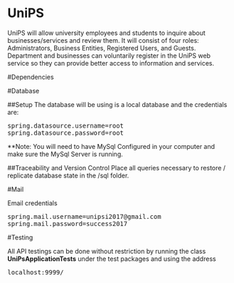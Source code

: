# UniPS

UniPS will allow university employees and students to inquire about businesses/services and review them.  It will consist of four roles: Administrators, Business Entities, Registered Users, and Guests. Department and businesses can voluntarily register in the UniPS web service so they can provide better access to information and services.


#Dependencies

#Database

##Setup
The database will be using is a local database and the credentials are:
<pre>
spring.datasource.username=root
spring.datasource.password=root
</pre>

**Note: You will need to have MySql Configured in your computer and make sure the MySql Server is running.

##Traceability and Version Control
Place all queries necessary to restore / replicate database state in the /sql folder. 


#Mail

Email credentials
<pre>
spring.mail.username=unipsi2017@gmail.com
spring.mail.password=success2017
</pre>

#Testing

All API testings can be done without restriction by running the class **UniPsApplicationTests** under the test packages and using the address
<pre>
localhost:9999/
</pre>

